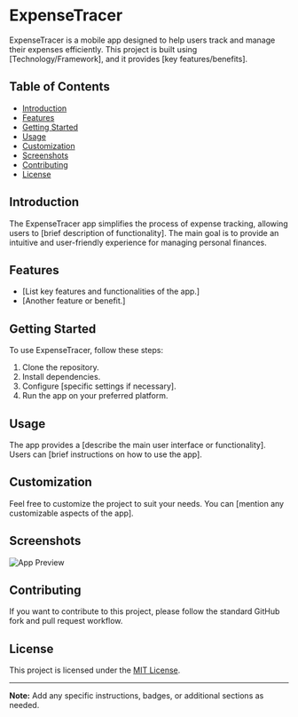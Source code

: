 # ExpenseTracer



ExpenseTracer is a mobile app designed to help users track and manage their expenses efficiently. This project is built using [Technology/Framework], and it provides [key features/benefits].

## Table of Contents

- [Introduction](#introduction)
- [Features](#features)
- [Getting Started](#getting-started)
- [Usage](#usage)
- [Customization](#customization)
- [Screenshots](#screenshots)
- [Contributing](#contributing)
- [License](#license)

## Introduction

The ExpenseTracer app simplifies the process of expense tracking, allowing users to [brief description of functionality]. The main goal is to provide an intuitive and user-friendly experience for managing personal finances.

## Features

- [List key features and functionalities of the app.]
- [Another feature or benefit.]

## Getting Started

To use ExpenseTracer, follow these steps:

1. Clone the repository.
2. Install dependencies.
3. Configure [specific settings if necessary].
4. Run the app on your preferred platform.

## Usage

The app provides a [describe the main user interface or functionality]. Users can [brief instructions on how to use the app].

## Customization

Feel free to customize the project to suit your needs. You can [mention any customizable aspects of the app].

## Screenshots

![App Preview](https://github.com/omidshz100/screenshots/blob/c87cb8c80ebd49c5cc14084452052402e14fc521/expenseTracer.gif)

## Contributing

If you want to contribute to this project, please follow the standard GitHub fork and pull request workflow.

## License

This project is licensed under the [MIT License](LICENSE).

---

**Note:** Add any specific instructions, badges, or additional sections as needed.
